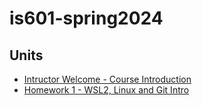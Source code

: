 # is601-spring2024

## Units
*  [Intructor Welcome - Course Introduction](https://youtu.be/AKnAHmBnCHU)
*  [Homework 1 - WSL2, Linux and Git Intro](https://github.com/kaw393939/is601homework1-spring2024)
